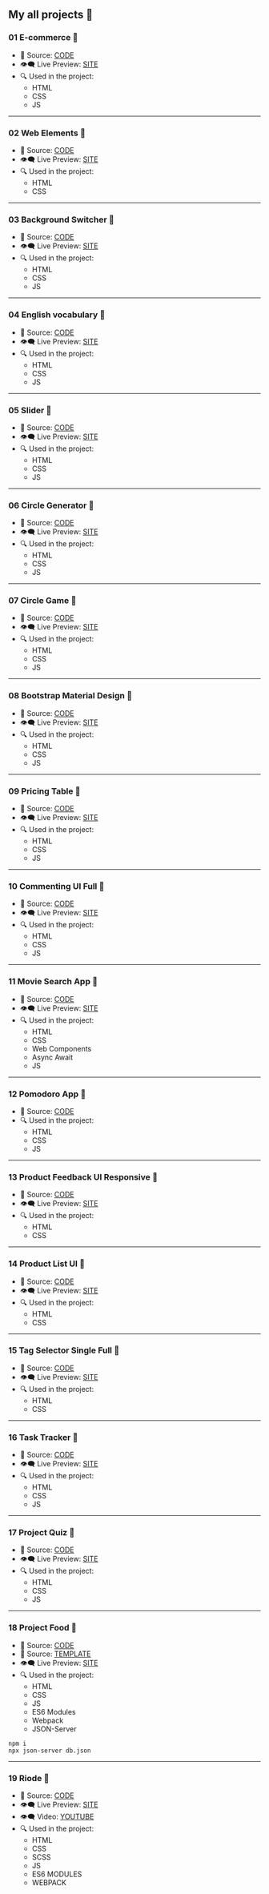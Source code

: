 ## My all projects 🦆

### 01 E-commerce 🚀

- 🔑 Source: [CODE](./01E-commerce/) 
- 👁‍🗨 Live Preview: [SITE](https://limupa-ralorem.netlify.app)
- 🔍 Used in the project:
    - HTML
    - CSS
    - JS

<hr>

### 02 Web Elements 🚀

- 🔑 Source: [CODE](./02WebElements/) 
- 👁‍🗨 Live Preview: [SITE](https://codepen.io/iamrajabli/pen/xxYmwve)
- 🔍 Used in the project:
    - HTML
    - CSS

<hr>

### 03 Background Switcher 🚀

- 🔑 Source: [CODE](./03BackgroundSwitcher/) 
- 👁‍🗨 Live Preview: [SITE](https://codepen.io/iamrajabli/pen/xxYmZKN)
- 🔍 Used in the project:
    - HTML
    - CSS
    - JS

<hr>

### 04 English vocabulary 🚀

- 🔑 Source: [CODE](./04English-vocabulary/) 
- 👁‍🗨 Live Preview: [SITE](https://codepen.io/iamrajabli/pen/Yzedwzy)
- 🔍 Used in the project:
    - HTML
    - CSS
    - JS

<hr>

### 05 Slider 🚀

- 🔑 Source: [CODE](./05Slider/) 
- 👁‍🗨 Live Preview: [SITE](https://codepen.io/iamrajabli/pen/VwQqeYL)
- 🔍 Used in the project:
    - HTML
    - CSS
    - JS

<hr>

### 06 Circle Generator 🚀

- 🔑 Source: [CODE](./06CircleGenerator/) 
- 👁‍🗨 Live Preview: [SITE](https://codepen.io/iamrajabli/pen/ZErVQGq)
- 🔍 Used in the project:
    - HTML
    - CSS
    - JS

<hr>

### 07 Circle Game 🚀

- 🔑 Source: [CODE](./07CircleGame/) 
- 👁‍🗨 Live Preview: [SITE](https://codepen.io/iamrajabli/pen/rNJoxOo)
- 🔍 Used in the project:
    - HTML
    - CSS
    - JS

<hr>

### 08 Bootstrap Material Design 🚀

- 🔑 Source: [CODE](./08BootstrapMaterialDesign/) 
- 👁‍🗨 Live Preview: [SITE](https://codepen.io/iamrajabli/pen/NWyexxw)
- 🔍 Used in the project:
    - HTML
    - CSS
    - JS

<hr>

### 09 Pricing Table 🚀

- 🔑 Source: [CODE](./09PricingTable/) 
- 👁‍🗨 Live Preview: [SITE](https://codepen.io/iamrajabli/pen/abqPddr)
- 🔍 Used in the project:
    - HTML
    - CSS
    - JS

<hr>

### 10 Commenting UI Full 🚀

- 🔑 Source: [CODE](./10CommentingUIFull/) 
- 👁‍🗨 Live Preview: [SITE](https://comment-app-ralorem.netlify.app)
- 🔍 Used in the project:
    - HTML
    - CSS
    - JS

<hr>

### 11 Movie Search App 🚀

- 🔑 Source: [CODE](./11MovieSearchApp/) 
- 👁‍🗨 Live Preview: [SITE](https://movie-app-ralorem.netlify.app)
- 🔍 Used in the project:
    - HTML
    - CSS
    - Web Components
    - Async Await
    - JS

<hr>

### 12 Pomodoro App 🚀

- 🔑 Source: [CODE](./12PomodoroApp/) 
- 🔍 Used in the project:
    - HTML
    - CSS
    - JS

<hr>

### 13 Product Feedback UI Responsive 🚀

- 🔑 Source: [CODE](./13ProductFeedbackUIResponsive/) 
- 👁‍🗨 Live Preview: [SITE](https://codepen.io/iamrajabli/pen/YzedwWq)
- 🔍 Used in the project:
    - HTML
    - CSS

<hr>

### 14 Product List UI 🚀

- 🔑 Source: [CODE](./14ProductListUI/) 
- 👁‍🗨 Live Preview: [SITE](https://codepen.io/iamrajabli/pen/YzedwGq)
- 🔍 Used in the project:
    - HTML
    - CSS

<hr>

### 15 Tag Selector Single Full 🚀

- 🔑 Source: [CODE](./15TagSelectorSingleFull/) 
- 👁‍🗨 Live Preview: [SITE](https://codepen.io/iamrajabli/pen/BaYvjLd)
- 🔍 Used in the project:
    - HTML
    - CSS

<hr>

### 16 Task Tracker 🚀

- 🔑 Source: [CODE](./16TaskTracker/) 
- 👁‍🗨 Live Preview: [SITE](https://codepen.io/iamrajabli/pen/KKQbVge)
- 🔍 Used in the project:
    - HTML
    - CSS
    - JS

<hr>

### 17 Project Quiz 🚀

- 🔑 Source: [CODE](./17ProjectQuiz/) 
- 👁‍🗨 Live Preview: [SITE](https://project-quiz-ralorem.netlify.app)
- 🔍 Used in the project:
    - HTML
    - CSS
    - JS

<hr>

### 18 Project Food 🚀

- 🔑 Source: [CODE](./18ProjectFood/) 
- 🔑 Source: [TEMPLATE](https://drive.google.com/file/d/1-mtd3uM3KwWSbzV47nIrv0W9rqM-NG9u/view?usp=sharing)
- 👁‍🗨 Live Preview: [SITE](https://food-ralorem.netlify.app)
- 🔍 Used in the project:
    - HTML
    - CSS
    - JS
    - ES6 Modules
    - Webpack
    - JSON-Server

```
npm i
npx json-server db.json
```

<hr>
 
### 19 Riode 🚀 
  - 🔑 Source: [CODE](https://github.com/iamrajabli/eCommerceAppWithFakeApi)
  - 👁‍🗨 Live Preview: [SITE](https://riode-ralorem.netlify.app)
  - 👁‍🗨 Video: [YOUTUBE](https://www.youtube.com/watch?v=y1qAGMydspw)
  - 🔍 Used in the project:
    - HTML
    - CSS
    - SCSS
    - JS
    - ES6 MODULES
    - WEBPACK


